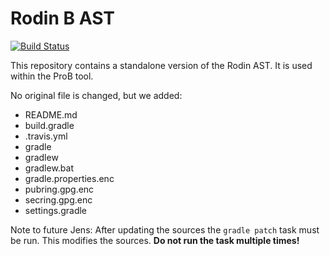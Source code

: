 # Rodin B AST

[![Build Status](https://travis-ci.org/hhu-stups/rodin-ast.svg?branch=master)](https://travis-ci.org/hhu-stups/rodin-ast)

This repository contains a standalone version of the Rodin AST. It is used within the ProB tool.

No original file is changed, but we added:
* README.md
* build.gradle
* .travis.yml
* gradle
* gradlew
* gradlew.bat
* gradle.properties.enc
* pubring.gpg.enc
* secring.gpg.enc
* settings.gradle

Note to future Jens:
After updating the sources the ```gradle patch``` task must be run. This modifies the sources. **Do not run the task multiple times!**
